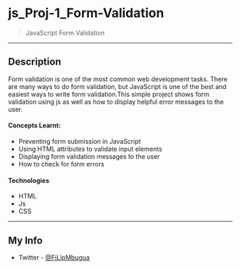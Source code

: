 # js_Proj-1_Form-Validation

> JavaScript Form Validation

---

## Description

Form validation is one of the most common web development tasks. 
There are many ways to do form validation, but JavaScript is one 
of the best and easiest ways to write form validation.This simple 
project shows form validation using js as well as how to display 
helpful error messages to the user.

#### Concepts Learnt:

- Preventing form submission in JavaScript
- Using HTML attributes to validate input elements
- Displaying form validation messages to the user
- How to check for form errors

#### Technologies

- HTML
- Js
- CSS

---

## My Info

- Twitter - [@FiLipMbugua](https://twitter.com/FiLipMbugua)
